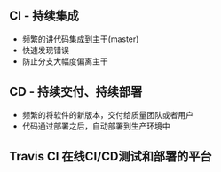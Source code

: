 ## CI - 持续集成

- 频繁的讲代码集成到主干(master)
- 快速发现错误
- 防止分支大幅度偏离主干


## CD - 持续交付、持续部署

- 频繁的将软件的新版本，交付给质量团队或者用户
- 代码通过部署之后，自动部署到生产环境中


## Travis CI 在线CI/CD测试和部署的平台

